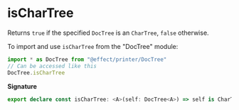 # isCharTree

Returns `true` if the specified `DocTree` is an `CharTree`, `false` otherwise.

To import and use `isCharTree` from the "DocTree" module:

```ts
import * as DocTree from "@effect/printer/DocTree"
// Can be accessed like this
DocTree.isCharTree
```

**Signature**

```ts
export declare const isCharTree: <A>(self: DocTree<A>) => self is CharTree<A>
```

